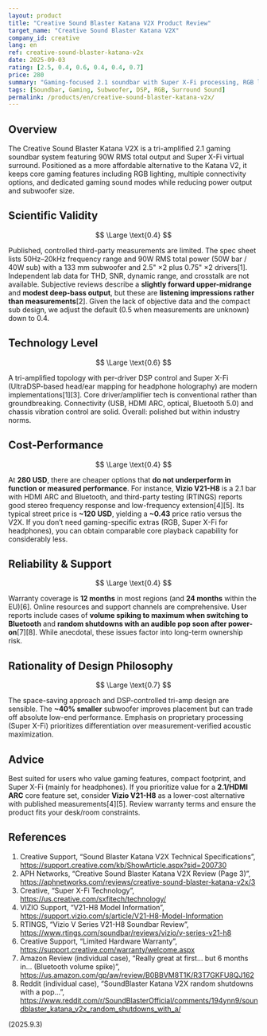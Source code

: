 ```yaml
---
layout: product
title: "Creative Sound Blaster Katana V2X Product Review"
target_name: "Creative Sound Blaster Katana V2X"
company_id: creative
lang: en
ref: creative-sound-blaster-katana-v2x
date: 2025-09-03
rating: [2.5, 0.4, 0.6, 0.4, 0.4, 0.7]
price: 280
summary: "Gaming-focused 2.1 soundbar with Super X-Fi processing, RGB lighting, and tri-amplified design, offering moderate performance for gaming setups"
tags: [Soundbar, Gaming, Subwoofer, DSP, RGB, Surround Sound]
permalink: /products/en/creative-sound-blaster-katana-v2x/
---
```


## Overview

The Creative Sound Blaster Katana V2X is a tri-amplified 2.1 gaming soundbar system featuring 90W RMS total output and Super X-Fi virtual surround. Positioned as a more affordable alternative to the Katana V2, it keeps core gaming features including RGB lighting, multiple connectivity options, and dedicated gaming sound modes while reducing power output and subwoofer size.

## Scientific Validity

$$ \Large \text{0.4} $$

Published, controlled third-party measurements are limited. The spec sheet lists 50Hz–20kHz frequency range and 90W RMS total power (50W bar / 40W sub) with a 133 mm subwoofer and 2.5" ×2 plus 0.75" ×2 drivers[1]. Independent lab data for THD, SNR, dynamic range, and crosstalk are not available. Subjective reviews describe a **slightly forward upper-midrange** and **modest deep-bass output**, but these are **listening impressions rather than measurements**[2]. Given the lack of objective data and the compact sub design, we adjust the default (0.5 when measurements are unknown) down to 0.4.

## Technology Level

$$ \Large \text{0.6} $$

A tri-amplified topology with per-driver DSP control and Super X-Fi (UltraDSP-based head/ear mapping for headphone holography) are modern implementations[1][3]. Core driver/amplifier tech is conventional rather than groundbreaking. Connectivity (USB, HDMI ARC, optical, Bluetooth 5.0) and chassis vibration control are solid. Overall: polished but within industry norms.

## Cost-Performance

$$ \Large \text{0.4} $$

At **280 USD**, there are cheaper options that **do not underperform in function or measured performance**. For instance, **Vizio V21-H8** is a 2.1 bar with HDMI ARC and Bluetooth, and third-party testing (RTINGS) reports good stereo frequency response and low-frequency extension[4][5]. Its typical street price is **~120 USD**, yielding a **~0.43** price ratio versus the V2X. If you don’t need gaming-specific extras (RGB, Super X-Fi for headphones), you can obtain comparable core playback capability for considerably less.

## Reliability & Support

$$ \Large \text{0.4} $$

Warranty coverage is **12 months** in most regions (and **24 months** within the EU)[6]. Online resources and support channels are comprehensive. User reports include cases of **volume spiking to maximum when switching to Bluetooth** and **random shutdowns with an audible pop soon after power-on**[7][8]. While anecdotal, these issues factor into long-term ownership risk.

## Rationality of Design Philosophy

$$ \Large \text{0.7} $$

The space-saving approach and DSP-controlled tri-amp design are sensible. The **~40% smaller** subwoofer improves placement but can trade off absolute low-end performance. Emphasis on proprietary processing (Super X-Fi) prioritizes differentiation over measurement-verified acoustic maximization.

## Advice

Best suited for users who value gaming features, compact footprint, and Super X-Fi (mainly for headphones). If you prioritize value for a **2.1/HDMI ARC** core feature set, consider **Vizio V21-H8** as a lower-cost alternative with published measurements[4][5]. Review warranty terms and ensure the product fits your desk/room constraints.

## References

1. Creative Support, “Sound Blaster Katana V2X Technical Specifications”, https://support.creative.com/kb/ShowArticle.aspx?sid=200730  
2. APH Networks, “Creative Sound Blaster Katana V2X Review (Page 3)”, https://aphnetworks.com/reviews/creative-sound-blaster-katana-v2x/3  
3. Creative, “Super X-Fi Technology”, https://us.creative.com/sxfitech/technology/  
4. VIZIO Support, “V21-H8 Model Information”, https://support.vizio.com/s/article/V21-H8-Model-Information  
5. RTINGS, “Vizio V Series V21-H8 Soundbar Review”, https://www.rtings.com/soundbar/reviews/vizio/v-series-v21-h8  
6. Creative Support, “Limited Hardware Warranty”, https://support.creative.com/warranty/welcome.aspx  
7. Amazon Review (individual case), “Really great at first… but 6 months in… (Bluetooth volume spike)”, https://us.amazon.com/gp/aw/review/B0BBVM8T1K/R3T7GKFU8QJ162  
8. Reddit (individual case), “SoundBlaster Katana V2X random shutdowns with a pop…”, https://www.reddit.com/r/SoundBlasterOfficial/comments/194ynn9/soundblaster_katana_v2x_random_shutdowns_with_a/

(2025.9.3)

